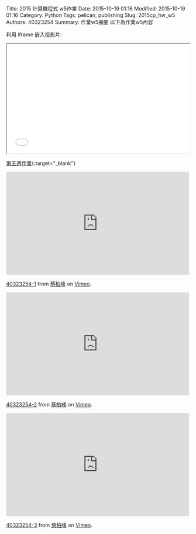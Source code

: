 Title: 2015 計算機程式 w5作業
Date: 2015-10-19 01:16
Modified: 2015-10-19 01:16
Category: Python
Tags: pelican, publishing
Slug: 2015cp_hw_w5
Authors: 40323254
Summary: 作業w5摘要
以下為作業w5內容

利用 iframe 嵌入投影片:

<iframe src="40323254_cp_w5.html" width="500" height="300"></iframe>

[第五週作業](40323254_cp_w5.html){:target="_blank"}

<iframe src="https://player.vimeo.com/video/145606803" width="500" height="282" frameborder="0" webkitallowfullscreen mozallowfullscreen allowfullscreen></iframe>
<p><a href="https://vimeo.com/145606803">40323254-1</a> from <a href="https://vimeo.com/user45009540">蔡柏峰</a> on <a href="https://vimeo.com">Vimeo</a>.</p>

<iframe src="https://player.vimeo.com/video/145606842" width="500" height="282" frameborder="0" webkitallowfullscreen mozallowfullscreen allowfullscreen></iframe>
<p><a href="https://vimeo.com/145606842">40323254-2</a> from <a href="https://vimeo.com/user45009540">蔡柏峰</a> on <a href="https://vimeo.com">Vimeo</a>.</p>

<iframe src="https://player.vimeo.com/video/145606805" width="500" height="282" frameborder="0" webkitallowfullscreen mozallowfullscreen allowfullscreen></iframe>
<p><a href="https://vimeo.com/145606805">40323254-3</a> from <a href="https://vimeo.com/user45009540">蔡柏峰</a> on <a href="https://vimeo.com">Vimeo</a>.</p>